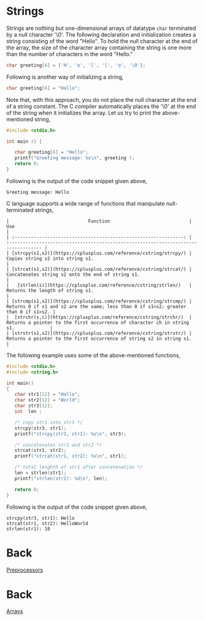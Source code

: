 # Strings

Strings are nothing but one-dimensional arrays of datatype `char` terminated by a null character '\0'. The following declaration and initialization creates a string consisting of the word "Hello". To hold the null character at the end of the array, the size of the character array containing the string is one more than the number of characters in the word "Hello."
```c++
char greeting[6] = {'H', 'e', 'l', 'l', 'o', '\0'};
```
Following is another way of initializing a string,
```c++
char greeting[6] = "Hello";
```
Note that, with this approach, you do not place the null character at the end of a string constant. The C compiler automatically places the '\0' at the end of the string when it initializes the array. Let us try to print the above-mentioned string,
```c++
#include <stdio.h>

int main () {

   char greeting[6] = "Hello";
   printf("Greeting message: %s\n", greeting );
   return 0;
}
```
Following is the output of the code snippet given above,
```none
Greeting message: Hello
```
C language supports a wide range of functions that manipulate null-terminated strings,
```{table}
|                             Function                             | Use                                                                                 |
| :--------------------------------------------------------------: | :---------------------------------------------------------------------------------- |
| [strcpy(s1,s2)](https://cplusplus.com/reference/cstring/strcpy/) | Copies string s2 into string s1.                                                    |
| [strcat(s1,s2)](https://cplusplus.com/reference/cstring/strcat/) | Concatenates string s2 onto the end of string s1.                                   |
|   [strlen(s)](https://cplusplus.com/reference/cstring/strlen/)   | Returns the length of string s1.                                                    |
| [strcmp(s1,s2)](https://cplusplus.com/reference/cstring/strcmp/) | Returns 0 if s1 and s2 are the same; less than 0 if s1<s2; greater than 0 if s1>s2. |
|  [strchr(s,c)](https://cplusplus.com/reference/cstring/strchr/)  | Returns a pointer to the first occurrence of character ch in string s1.             |
| [strstr(s1,s2)](https://cplusplus.com/reference/cstring/strstr/) | Returns a pointer to the first occurrence of string s2 in string s1.                |
```
The following example uses some of the above-mentioned functions,
```c++
#include <stdio.h>
#include <string.h>

int main()
{
   char str1[12] = "Hello";
   char str2[12] = "World";
   char str3[12];
   int  len ;

   /* copy str1 into str3 */
   strcpy(str3, str1);
   printf("strcpy(str3, str1): %s\n", str3);

   /* concatenates str1 and str2 */
   strcat(str1, str2);
   printf("strcat(str1, str2): %s\n", str1);

   /* total lenghth of str1 after concatenation */
   len = strlen(str1);
   printf("strlen(str1): %d\n", len);

   return 0;
}
```
Following is the output of the code snippet given above,
```none
strcpy(str3, str1): Hello
strcat(str1, str2): HelloWorld
strlen(str1): 10
```
# Back

[Preprocessors](../sec13/preprocessors.md)

# Back

[Arrays](../sec11/arrays.md)
